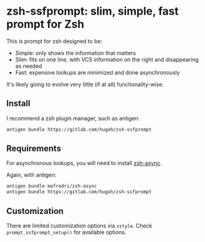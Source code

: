 # zsh-ssfprompt: slim, simple, fast prompt for Zsh

This is prompt for zsh designed to be:
- Simple: only shows the information that matters
- Slim: fits on one line, with VCS information on the right and disappearing as needed
- Fast: expensive lookups are minimized and done asynchronously

It's likely going to evolve very little (if at all) functionality-wise.

## Install

I recommend a zsh plugin manager, such as antigen:

```sh
antigen bundle https://gitlab.com/hugoh/zsh-ssfprompt
```

## Requirements

For asynchronous lookups, you will need to install [zsh-async](https://github.com/mafredri/zsh-async).

Again, with antigen:

```sh
antigen bundle mafredri/zsh-async
antigen bundle https://gitlab.com/hugoh/zsh-ssfprompt
```

## Customization

There are limited customization options via `zstyle`. Check `prompt_ssfprompt_setup()` for available options.

